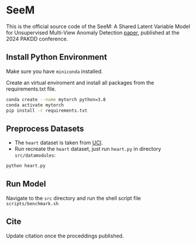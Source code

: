 # SeeM

This is the official source code of the SeeM: A Shared Latent Variable Model for Unsupervised Multi-View Anomaly Detection [paper](), published at the 2024 PAKDD conference.

## Install Python Environment

Make sure you have `miniconda` installed.

Create an virtual enviroment and install all packages from the requirements.txt file.

```bash
conda create --name mytorch python=3.8
conda activate mytorch
pip install -r requirements.txt
```

## Preprocess Datasets

- The `heart` dataset is taken from [UCI](https://archive.ics.uci.edu/ml/datasets/heart+disease).
- Run recreate the `heart` dataset, just run `heart.py` in directory `src/datamodules`:
```sh
python heart.py
```

## Run Model
Navigate to the `src` directory and run the shell script file `scripts/benchmark.sh`

## Cite
Update citation once the proceddings published.